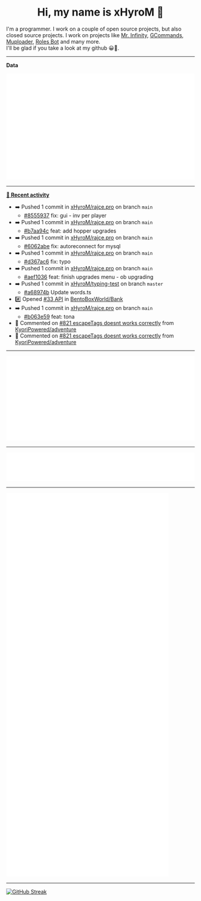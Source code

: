 <p align="center">
    <!-- <img src="https://avatars.githubusercontent.com/u/56601352" width="192" alt="hyro's pfp" /> -->
    <h1 align="center">Hi, my name is xHyroM 👋</h1>
</p>

I'm a programmer. I work on a couple of open source projects, but also closed source projects. I work on projects like [Mr. Infinity](https://discord.com/oauth2/authorize?client_id=720321585625694239&scope=bot%20applications.commands&permissions=8&redirect_uri=https://blobs.gq/imanager&prompt=consent&response_type=code), [GCommands](https://github.com/Garlic-Team/GCommands), [Muploader](https://github.com/xHyroM/Muploader), [Roles Bot](https://github.com/xHyroM/roles-bot) and many more.  
I'll be glad if you take a look at my github 😀👀.

___
**Data**

<img src="https://github.com/xHyroM/xHyroM/blob/master/.cache/base.svg">

___

**[📰 Recent activity](https://github.com/xHyroM)**
* ➡️ Pushed 1 commit in [xHyroM/rajce.pro](https://github.com/xHyroM/rajce.pro) on branch `main`
  * [#8555937](https://github.com/xHyroM/rajce.pro/commit/8555937) fix: gui - inv per player
* ➡️ Pushed 1 commit in [xHyroM/rajce.pro](https://github.com/xHyroM/rajce.pro) on branch `main`
  * [#b7aa94c](https://github.com/xHyroM/rajce.pro/commit/b7aa94c) feat: add hopper upgrades
* ➡️ Pushed 1 commit in [xHyroM/rajce.pro](https://github.com/xHyroM/rajce.pro) on branch `main`
  * [#6062abe](https://github.com/xHyroM/rajce.pro/commit/6062abe) fix: autoreconnect for mysql
* ➡️ Pushed 1 commit in [xHyroM/rajce.pro](https://github.com/xHyroM/rajce.pro) on branch `main`
  * [#d367ac6](https://github.com/xHyroM/rajce.pro/commit/d367ac6) fix: typo
* ➡️ Pushed 1 commit in [xHyroM/rajce.pro](https://github.com/xHyroM/rajce.pro) on branch `main`
  * [#aef1036](https://github.com/xHyroM/rajce.pro/commit/aef1036) feat: finish upgrades menu - ob upgrading
* ➡️ Pushed 1 commit in [xHyroM/typing-test](https://github.com/xHyroM/typing-test) on branch `master`
  * [#a68974b](https://github.com/xHyroM/typing-test/commit/a68974b) Update words.ts
* #️⃣ Opened [#33 API](https://github.com/BentoBoxWorld/Bank/issues/33) in [BentoBoxWorld/Bank](https://github.com/BentoBoxWorld/Bank)
* ➡️ Pushed 1 commit in [xHyroM/rajce.pro](https://github.com/xHyroM/rajce.pro) on branch `main`
  * [#b063e59](https://github.com/xHyroM/rajce.pro/commit/b063e59) feat: tona
* 💬 Commented on [#821 escapeTags doesnt works correctly](https://github.com/KyoriPowered/adventure/issues/821) from [KyoriPowered/adventure](https://github.com/KyoriPowered/adventure)
* 💬 Commented on [#821 escapeTags doesnt works correctly](https://github.com/KyoriPowered/adventure/issues/821) from [KyoriPowered/adventure](https://github.com/KyoriPowered/adventure)


___

<img src="https://github.com/xHyroM/xHyroM/blob/master/.cache/isocalendar.svg">

___

<img src="https://github.com/xHyroM/xHyroM/blob/master/.cache/languages.svg">

___

<img src="https://github.com/xHyroM/xHyroM/blob/master/.cache/achievements.svg">

___

[![GitHub Streak](https://github-readme-streak-stats.herokuapp.com?user=xHyroM&theme=dark&hide_border=true&date_format=M%20j%5B%2C%20Y%5D)](https://git.io/streak-stats)
